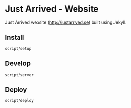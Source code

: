 # Just Arrived - Website

Just Arrived website (http://justarrived.se) built using Jekyll.

## Install

```
script/setup
```

## Develop

```
script/server
```

## Deploy

```
script/deploy
```
